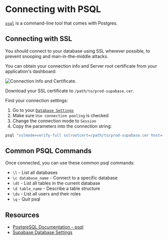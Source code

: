 # Connecting with PSQL

[`psql`](https://www.postgresql.org/docs/current/app-psql.html) is a command-line tool that comes with Postgres.

## Connecting with SSL

You should connect to your database using SSL wherever possible, to prevent snooping and man-in-the-middle attacks.

You can obtain your connection info and Server root certificate from your application's dashboard:

![Connection Info and Certificate.](https://supabase.com/docs/img/database/database-settings-ssl.png)

Download your SSL certificate to `/path/to/prod-supabase.cer`.

Find your connection settings:
1. Go to your [`Database Settings`](https://supabase.com/dashboard/project/_/settings/database) 
2. Make sure `Use connection pooling` is checked
3. Change the connection mode to `Session`
4. Copy the parameters into the connection string:

```bash
psql "sslmode=verify-full sslrootcert=/path/to/prod-supabase.cer host=[CLOUD_PROVIDER]-0-[REGION].pooler.supabase.com dbname=postgres user=postgres.[PROJECT_REF]"
```

## Common PSQL Commands

Once connected, you can use these common psql commands:

- `\l` - List all databases
- `\c database_name` - Connect to a specific database
- `\dt` - List all tables in the current database
- `\d table_name` - Describe a table structure
- `\du` - List all users and their roles
- `\q` - Quit psql

## Resources

- [PostgreSQL Documentation - psql](https://www.postgresql.org/docs/current/app-psql.html)
- [Supabase Database Settings](https://supabase.com/dashboard/project/_/settings/database)
